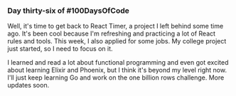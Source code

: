 ### Day thirty-six of #100DaysOfCode

Well, it's time to get back to React Timer, a project I left behind some time ago. It's been cool because I'm refreshing and practicing a lot of React rules and tools. This week, I also applied for some jobs. My college project just started, so I need to focus on it.

I learned and read a lot about functional programming and even got excited about learning Elixir and Phoenix, but I think it's beyond my level right now. I'll just keep learning Go and work on the one billion rows challenge. More updates soon.
